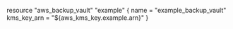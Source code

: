 resource "aws_backup_vault" "example" {
  name        = "example_backup_vault"
  kms_key_arn = "${aws_kms_key.example.arn}"
}

